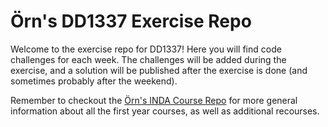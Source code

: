 # Örn's DD1337 Exercise Repo

Welcome to the exercise repo for DD1337! Here you will find code challenges for each week. The challenges will be added during the exercise, and a solution will be published after the exercise is done (and sometimes probably after the weekend).

Remember to checkout the [Örn's INDA Course Repo](../README.md) for more general information about all the first year courses, as well as additional recourses.
